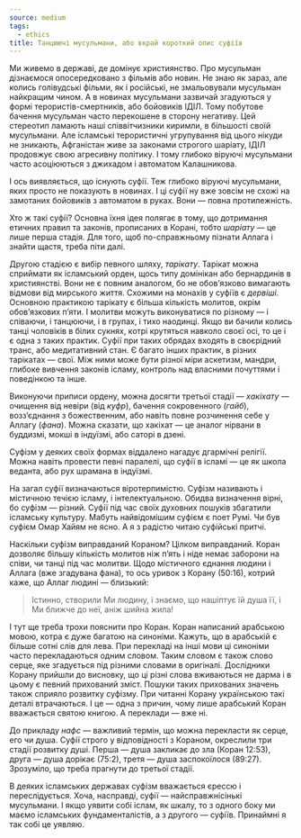 ```yaml
---
source: medium
tags:
  - ethics
title: Танцюючі мусульмани, або вкрай короткий опис суфіїв
---
```


Ми живемо в державі, де домінує християнство.
Про мусульман дізнаємося опосередковано з фільмів або новин.
Не знаю як зараз, але колись голівудські фільми, як і російські, не змальовували мусульман найкращим чином.
А в новинах мусульмани зазвичай згадуються у формі терористів-смертників, або бойовиків ІДІЛ.
Тому побутове бачення мусульман часто перекошене в сторону негативу.
Цей стереотип ламають наші співвітчизники киримли, в більшості своїй мусульмани.
Але ісламські терористичні угрупування від цього нікуди не зникають, Афганістан живе за законами строгого шаріату, ІДІЛ продовжує свою агресивну політику.
І тому глибоко віруючі мусульмани часто асоціюються з джихадом і автоматом Калашникова.

І ось виявляється, що існують суфії.
Теж глибоко віруючі мусульмани, яких просто не показують в новинах.
І ці суфії ну вже зовсім не схожі на замотаних бойовиків з автоматом в руках.
Вони — повна протилежність.

Хто ж такі суфії? Основна їхня ідея полягає в тому, що дотримання етичних правил та законів, прописаних в Корані, тобто _шаріату_ — це лише перша стадія.
Для того, щоб по-справжньому пізнати Аллага і знайти щастя, треба піти далі.

Другою стадією є вибір певного шляху, _тарікату_.
Тарікат можна сприймати як ісламський орден, щось типу домінікан або бернардинів в християнстві.
Вони не є повним аналогом, бо не обов’язково вимагають відмови від мирського життя.
Схожими на монахів у суфіїв є _дервіші_.
Основною практикою тарікату є більша кількість молитов, окрім обов’язкових п’яти.
І молитви можуть виконуватися по різному — і співаючи, і танцюючи, і в групах, і тихо наодинці.
Якщо ви бачили колись танці чоловіків в білих сукнях, котрі крутяться навколо своєї осі, то це і є одна з таких практик.
Суфії при таких обрядах входять в своєрідний транс, або медитативний стан.
Є багато інших практик, в різних тарікатах — свої.
Між ними може бути різної міри аскетизм, мандри, глибоке вивчення законів ісламу, контроль над власними почуттями і поведінкою та інше.

Виконуючи приписи ордену, можна досягти третьої стадії — _хакіхату_ 
— очищення від невіри (від _куфр_), бачення сокровенного (_гайб_), 
возз’єднання з божественним, або навіть повне розчинення себе у Аллагу (_фана_).
Можна сказати, що хакіхат — це аналог нірвани в буддизмі, мокші в індуїзмі, або саторі в дзені.

Суфізм у деяких своїх формах віддалено нагадує дгармічні релігії.
Можна навіть провести певні паралелі, що суфії в ісламі — це як школа веданта, або рух шрамана в індуїзмі.

На загал суфії визначаються віротерпимістю.
Суфізм називають і містичною течією ісламу, і інтелектуальною.
Обидва визначення вірні, бо суфізм — різний.
Суфії під час своїх духовних пошуків збагатили ісламську культуру.
Мабуть найвідомішим суфієм є поет Румі.
Чи був суфієм Омар Хайям не ясно.
А я з радістю читаю суфійські притчі.

Наскільки суфізм виправданий Кораном? Цілком виправданий.
Коран дозволяє більшу кількість молитов ніж п’ять і ніде немає заборони на співи, чи танці під час молитви.
Щодо містичного єднання людини і Аллага (вже згадувана фана), то ось уривок з Корану (50:16), котрий каже, що Аллаг людині — близький:

> Істинно, створили Ми людину, і знаємо, що нашіптує їй душа її, і Ми ближче до неї, аніж шийна жила!

І тут ще треба трохи пояснити про Коран.
Коран написаний арабською мовою, котра є дуже багатою на синоніми.
Кажуть, що в арабській є більше сотні слів для лева.
При перекладі на інші мови ці синоніми часто перекладаються одним словом.
Таким словом є також слово серце, яке згадується під різними словами в оригіналі.
Дослідники Корану прийшли до висновку, що ці різні слова вживаються не дарма і в цьому є певний прихований зміст.
Пошуки таких прихованих значень також сприяло розвитку суфізму.
При читанні Корану українською такі деталі втрачаються.
І це — одна з причин, чому лише арабський Коран вважається святою книгою.
А переклади — вже ні.

До прикладу _нафс_ — важливий термін, що можна перекласти як серце, его чи душа.
Суфії строго у відповідності з Кораном, окреслили три стадії розвитку душі.
Перша — душа закликає до зла (Коран 12:53), друга — душа дорікає (75:2), третя — душа заспокоїлося (89:27).
Зрозуміло, що треба прагнути до третьої стадії.

В деяких ісламських державах суфізм вважається єрессю і переслідується.
Хоча, насправді, суфії — найсправжнісінькі мусульмани.
І якщо уявити собі іслам, як шкалу, то з одного боку ми маємо ісламських фундаменталістів, а з другого — суфіїв.
Принаймні я так собі це уявляю.